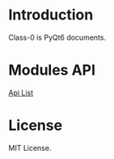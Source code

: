 
# Introduction

Class-0 is PyQt6 documents.


# Modules API

[Api List](qt_api_list.md)


# License

MIT License.
